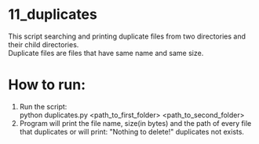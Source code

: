 # 11_duplicates

This script searching and printing duplicate files from two directories and their child directories.<br />
Duplicate files are files that have same name and same size.<br />

# How to run:<br />
1. Run the script:<br />
python duplicates.py \<path_to_first_folder\> \<path_to_second_folder\><br />
2. Program will print the file name, size(in bytes) and the path of every file that duplicates
or will print: "Nothing to delete!" duplicates not exists.


